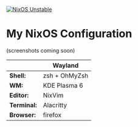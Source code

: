 [![NixOS Unstable](https://img.shields.io/badge/NixOS-24.05-blue.svg?style=flat-square&logo=NixOS&logoColor=white)](https://nixos.org)

# My NixOS Configuration

(screenshots coming soon)

|               | Wayland                 | 
|---------------|-------------------------|
| **Shell:**    | zsh + OhMyZsh           |
| **WM:**       | KDE Plasma 6            |
| **Editor:**   | NixVim                  |
| **Terminal:** | Alacritty               |
| **Browser:**  | firefox                 |
